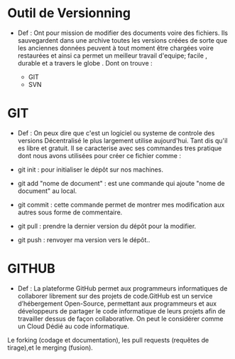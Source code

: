 # Outil de Versionning 

 - Def :
    Ont pour mission de modifier des documents voire des fichiers. Ils sauvegardent dans une archive toutes les versions créées de sorte que les anciennes données peuvent à tout moment être chargées voire restaurées et ainsi ca permet un meilleur travail d'equipe; facile , durable et a travers le globe . Dont on trouve :
    
    - GIT
    - SVN
    
 # GIT
 
  - Def :
    On peux dire que c'est un logiciel ou systeme de controle des versions Décentralisé le plus largement utilise aujourd'hui. Tant dis qu'il es libre et gratuit.
 Il se caracterise avec ses commandes tres pratique dont nous avons utilisées pour créer ce fichier comme :
 
 - git init : pour initialiser le dépôt sur nos machines. 
 - git add "nome de document" : est une commande qui ajoute "nome de document" au local.
 - git commit : cette commande permet de montrer mes modification aux autres sous forme de commentaire.
 - git pull : prendre la dernier version du dépôt pour la modifier.
 - git push : renvoyer ma version vers le dépôt..


# GITHUB 

 - Def :
   La plateforme GitHub permet aux programmeurs informatiques de collaborer librement sur des projets de code.GitHub est un service d’hébergement Open-Source, permettant aux programmeurs et aux développeurs de partager le code informatique de leurs projets afin de travailler dessus de façon collaborative. On peut le considérer comme un Cloud Dédié au code informatique.

Le forking (codage et documentation), les pull requests (requêtes de tirage),et le merging (fusion).